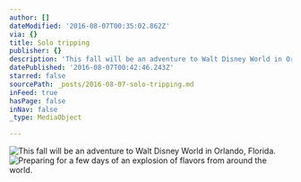 ```yaml
---
author: []
dateModified: '2016-08-07T00:35:02.862Z'
via: {}
title: Solo tripping
publisher: {}
description: 'This fall will be an adventure to Walt Disney World in Orlando, Florida. '
datePublished: '2016-08-07T00:42:46.243Z'
starred: false
sourcePath: _posts/2016-08-07-solo-tripping.md
inFeed: true
hasPage: false
inNav: false
_type: MediaObject

---
```

![This fall will be an adventure to Walt Disney World in Orlando, Florida. ](https://the-grid-user-content.s3-us-west-2.amazonaws.com/12e1d350-70c3-4e19-859d-68c6b6057936.jpg)
![Preparing for a few days of an explosion of flavors from around the world. ](https://the-grid-user-content.s3-us-west-2.amazonaws.com/5e8674f1-b679-47bd-a926-a7aea737e5b3.jpg)